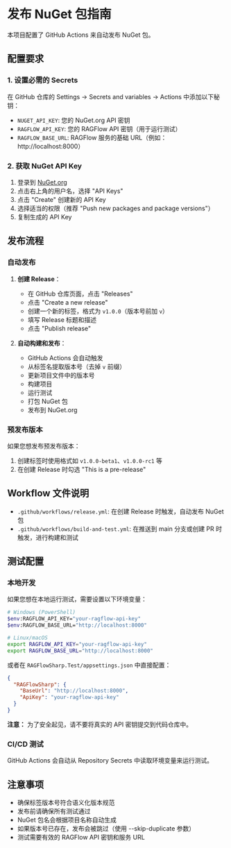# 发布 NuGet 包指南

本项目配置了 GitHub Actions 来自动发布 NuGet 包。

## 配置要求

### 1. 设置必需的 Secrets

在 GitHub 仓库的 Settings → Secrets and variables → Actions 中添加以下秘钥：

- `NUGET_API_KEY`: 您的 NuGet.org API 密钥
- `RAGFLOW_API_KEY`: 您的 RAGFlow API 密钥（用于运行测试）
- `RAGFLOW_BASE_URL`: RAGFlow 服务的基础 URL（例如：http://localhost:8000）

### 2. 获取 NuGet API Key

1. 登录到 [NuGet.org](https://www.nuget.org/)
2. 点击右上角的用户名，选择 "API Keys"
3. 点击 "Create" 创建新的 API Key
4. 选择适当的权限（推荐 "Push new packages and package versions"）
5. 复制生成的 API Key

## 发布流程

### 自动发布

1. **创建 Release**：
   - 在 GitHub 仓库页面，点击 "Releases"
   - 点击 "Create a new release"
   - 创建一个新的标签，格式为 `v1.0.0`（版本号前加 `v`）
   - 填写 Release 标题和描述
   - 点击 "Publish release"

2. **自动构建和发布**：
   - GitHub Actions 会自动触发
   - 从标签名提取版本号（去掉 `v` 前缀）
   - 更新项目文件中的版本号
   - 构建项目
   - 运行测试
   - 打包 NuGet 包
   - 发布到 NuGet.org

### 预发布版本

如果您想发布预发布版本：

1. 创建标签时使用格式如 `v1.0.0-beta1`、`v1.0.0-rc1` 等
2. 在创建 Release 时勾选 "This is a pre-release"

## Workflow 文件说明

- `.github/workflows/release.yml`: 在创建 Release 时触发，自动发布 NuGet 包
- `.github/workflows/build-and-test.yml`: 在推送到 main 分支或创建 PR 时触发，进行构建和测试

## 测试配置

### 本地开发

如果您想在本地运行测试，需要设置以下环境变量：

```bash
# Windows (PowerShell)
$env:RAGFLOW_API_KEY="your-ragflow-api-key"
$env:RAGFLOW_BASE_URL="http://localhost:8000"

# Linux/macOS
export RAGFLOW_API_KEY="your-ragflow-api-key"
export RAGFLOW_BASE_URL="http://localhost:8000"
```

或者在 `RAGFlowSharp.Test/appsettings.json` 中直接配置：

```json
{
  "RAGFlowSharp": {
    "BaseUrl": "http://localhost:8000",
    "ApiKey": "your-ragflow-api-key"
  }
}
```

**注意：** 为了安全起见，请不要将真实的 API 密钥提交到代码仓库中。

### CI/CD 测试

GitHub Actions 会自动从 Repository Secrets 中读取环境变量来运行测试。

## 注意事项

- 确保标签版本号符合语义化版本规范
- 发布前请确保所有测试通过
- NuGet 包名会根据项目名称自动生成
- 如果版本号已存在，发布会被跳过（使用 --skip-duplicate 参数）
- 测试需要有效的 RAGFlow API 密钥和服务 URL 